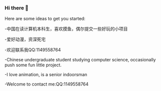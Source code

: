 ### Hi there 👋
Here are some ideas to get you started:

-中国在读计算机本科生，喜欢摸鱼，偶尔提交一些好玩的小项目

-爱好动漫，资深死宅

-欢迎联系我QQ:1149558764
  
-Chinese undergraduate student studying computer science, occasionally push some fun little project.

-I love animation, is a senior indoorsman
  
-Welcome to contact me:QQ:1149558764
